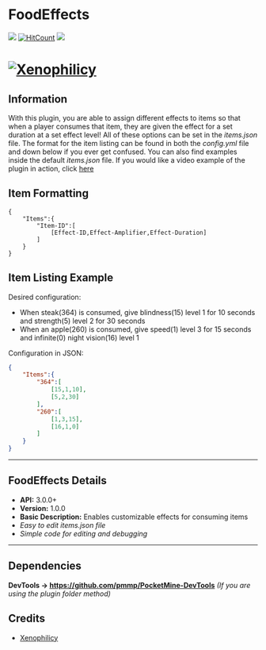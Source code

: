 # FoodEffects
[![](https://poggit.pmmp.io/shield.state/FoodEffects)](https://poggit.pmmp.io/p/FoodEffects)
[![HitCount](http://hits.dwyl.io/Xenophilicy/FoodEffects.svg)](http://hits.dwyl.io/Xenophilicy/FoodEffects)
![](https://img.shields.io/discord/490677165289897995.svg?style=flat-square)

# [![Xenophilicy](https://file.xenoservers.net/Resources/GitHub-Resources/foodeffects.png)]()

## Information
With this plugin, you are able to assign different effects to items so that when a player consumes that item, they are given the effect for a set duration at a set effect level! All of these options can be set in the *items.json* file. The format for the item listing can be found in both the *config.yml* file and down below if you ever get confused. You can also find examples inside the default *items.json* file. If you would like a video example of the plugin in action, click [here](https://youtu.be/SbITnMk8jVE)

## Item Formatting
```
{
    "Items":{
        "Item-ID":[
            [Effect-ID,Effect-Amplifier,Effect-Duration]
        ]
    }
}
```

## Item Listing Example

Desired configuration:
* When steak(364) is consumed, give blindness(15) level 1 for 10 seconds and strength(5) level 2 for 30 seconds
* When an apple(260) is consumed, give speed(1) level 3 for 15 seconds and infinite(0) night vision(16) level 1

Configuration in JSON:
```json
{
    "Items":{
        "364":[
            [15,1,10],
            [5,2,30]
        ],
        "260":[
            [1,3,15],
            [16,1,0]
        ]
    }
}
```

***

## FoodEffects Details
* **API:** 3.0.0+
* **Version:** 1.0.0
* **Basic Description:** Enables customizable effects for consuming items
* *Easy to edit items.json file*
* *Simple code for editing and debugging*
***

## Dependencies
**DevTools → https://github.com/pmmp/PocketMine-DevTools** *(If you are using the plugin folder method)*

## Credits
* [Xenophilicy](https://github.com/Xenophilicy/)
